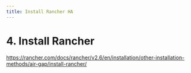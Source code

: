 ```yaml
---
title: Install Rancher HA
---
```


# 4. Install Rancher

https://rancher.com/docs/rancher/v2.6/en/installation/other-installation-methods/air-gap/install-rancher/